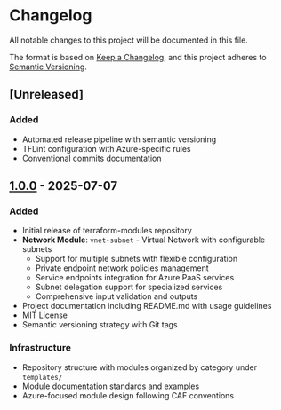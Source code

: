 # Changelog

All notable changes to this project will be documented in this file.

The format is based on [Keep a Changelog](https://keepachangelog.com/en/1.0.0/),
and this project adheres to [Semantic Versioning](https://semver.org/spec/v2.0.0.html).

## [Unreleased]

### Added
- Automated release pipeline with semantic versioning
- TFLint configuration with Azure-specific rules
- Conventional commits documentation

## [1.0.0] - 2025-07-07

### Added
- Initial release of terraform-modules repository
- **Network Module**: `vnet-subnet` - Virtual Network with configurable subnets
  - Support for multiple subnets with flexible configuration
  - Private endpoint network policies management
  - Service endpoints integration for Azure PaaS services
  - Subnet delegation support for specialized services
  - Comprehensive input validation and outputs
- Project documentation including README.md with usage guidelines
- MIT License
- Semantic versioning strategy with Git tags

### Infrastructure
- Repository structure with modules organized by category under `templates/`
- Module documentation standards and examples
- Azure-focused module design following CAF conventions

[1.0.0]: https://github.com/mccrackenyyc/terraform-modules/releases/tag/v1.0.0